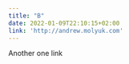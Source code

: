 ```yaml
---
title: "B"
date: 2022-01-09T22:10:15+02:00
link: 'http://andrew.molyuk.com'
---
```


Another one link